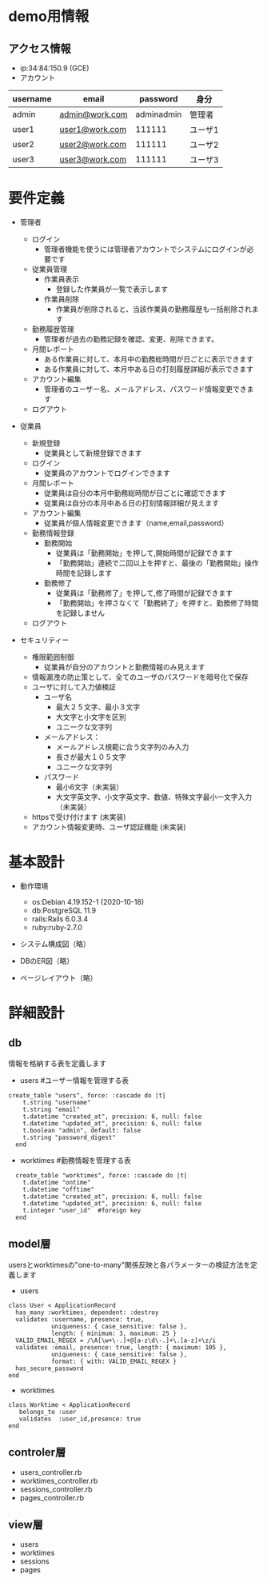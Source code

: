 # demo用情報
## アクセス情報
* ip:34:84:150.9 (GCE)
* アカウント

| username | email | password | 身分 |
----|---- |----|----
| admin | admin@work.com | adminadmin | 管理者 |
| user1 | user1@work.com | 111111 | ユーザ1 |
| user2 | user2@work.com | 111111 | ユーザ2 |
| user3 | user3@work.com | 111111 | ユーザ3 |


# 要件定義
- 管理者
  - ログイン
    - 管理者機能を使うには管理者アカウントでシステムにログインが必要です   
  - 従業員管理
    - 作業員表示
      - 登録した作業員が一覧で表示します
    - 作業員削除
      - 作業員が削除されると、当該作業員の勤務履歴も一括削除されます
  - 勤務履歴管理
    - 管理者が過去の勤務記録を確認、変更、削除できます。 
  - 月間レポート
    - ある作業員に対して、本月中の勤務総時間が日ごとに表示できます
    - ある作業員に対して、本月中ある日の打刻履歴詳細が表示できます
  - アカウント編集
    - 管理者のユーザー名、メールアドレス、パスワード情報変更できます
  - ログアウト

- 従業員
  - 新規登録 
    - 従業員として新規登録できます
  - ログイン
    - 従業員のアカウントでログインできます
  - 月間レポート   
    - 従業員は自分の本月中勤務総時間が日ごとに確認できます
    - 従業員は自分の本月中ある日の打刻情報詳細が見えます
  - アカウント編集
    - 従業員が個人情報変更できます（name,email,password）
  - 勤務情報登録  
    - 勤務開始
      - 従業員は「勤務開始」を押して,開始時間が記録できます
      - 「勤務開始」連続で二回以上を押すと、最後の「勤務開始」操作時間を記録します
    - 勤務修了
      - 従業員は「勤務修了」を押して,修了時間が記録できます
      - 「勤務開始」を押さなくて「勤務終了」を押すと、勤務修了時間を記録しません
  - ログアウト

- セキュリティー
  - 権限範囲制御
    - 従業員が自分のアカウントと勤務情報のみ見えます  
  - 情報漏洩の防止策として、全てのユーザのパスワードを暗号化で保存
  - ユーザに対して入力値検証
    - ユーザ名
      - 最大２５文字、最小３文字 
      - 大文字と小文字を区別
      - ユニークな文字列
    - メールアドレス：
      - メールアドレス規範に合う文字列のみ入力 
      - 長さが最大１０５文字
      - ユニークな文字列
    - パスワード
      - 最小6文字（未実装）
      - 大文字英文字、小文字英文字、数値、特殊文字最小一文字入力（未実装）  
  - httpsで受け付けます (未実装)  
  - アカウント情報変更時、ユーザ認証機能 (未実装) 
# 基本設計
- 動作環境
  - os:Debian 4.19.152-1 (2020-10-18)
  - db:PostgreSQL 11.9
  - rails:Rails 6.0.3.4  
  - ruby:ruby-2.7.0
  
  
- システム構成図（略）
- DBのER図（略）
- ページレイアウト（略）
# 詳細設計
## db  
情報を格納する表を定義します
* users  #ユーザー情報を管理する表 
```
create_table "users", force: :cascade do |t|
    t.string "username" 
    t.string "email"
    t.datetime "created_at", precision: 6, null: false
    t.datetime "updated_at", precision: 6, null: false
    t.boolean "admin", default: false
    t.string "password_digest"
  end
```
* worktimes #勤務情報を管理する表
```
  create_table "worktimes", force: :cascade do |t|
    t.datetime "ontime"
    t.datetime "offtime"
    t.datetime "created_at", precision: 6, null: false
    t.datetime "updated_at", precision: 6, null: false
    t.integer "user_id"  #foreign key
  end
```
## model層 
usersとworktimesの"one-to-many"関係反映と各パラメーターの検証方法を定義します
* users 
```
class User < ApplicationRecord
  has_many :worktimes, dependent: :destroy
  validates :username, presence: true, 
            uniqueness: { case_sensitive: false }, 
            length: { minimum: 3, maximum: 25 }
  VALID_EMAIL_REGEX = /\A[\w+\-.]+@[a-z\d\-.]+\.[a-z]+\z/i
  validates :email, presence: true, length: { maximum: 105 },
            uniqueness: { case_sensitive: false },
            format: { with: VALID_EMAIL_REGEX }
  has_secure_password
end
```
* worktimes
```
class Worktime < ApplicationRecord
   belongs_to :user
   validates  :user_id,presence: true
end
```
## controler層 
* users_controller.rb
* worktimes_controller.rb
* sessions_controller.rb
* pages_controller.rb
## view層
* users
* worktimes
* sessions
* pages

